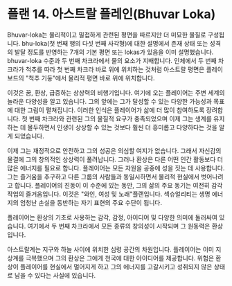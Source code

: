 # 플랜 14. 아스트랄 플레인(Bhuvar Loka)

Bhuvar-loka는 물리적이고 밀접하게 관련된 평면을 따르지만 더 미묘한 물질로 구성됩니다. bhu-loka(첫 번째 행의 다섯 번째 사각형)에 대한 설명에서 존재 상태 또는 성격의 발달 정도를 반영하는 7개의 기본 평면 또는 lokas가 있음을 이미 설명했습니다. bhuvar-loka 수준과 두 번째 차크라에서 물의 요소가 지배합니다. 인체에서 두 번째 차크라가 척추를 따라 첫 번째 차크라 바로 위에 위치하는 것처럼 아스트랄 평면은 플레이 보드의 "척추 기둥"에서 물리적 평면 바로 위에 위치합니다.

이것은 꿈, 환상, 급증하는 상상력의 비행기입니다. 여기에 오는 플레이어는 주변 세계의 놀라운 다양성을 알고 있습니다. 그의 앞에는 그가 달성할 수 있는 다양한 가능성과 목표에 대한 그림이 펼쳐집니다. 이러한 인식은 플레이어가 삶에 더 많이 참여하도록 장려합니다. 첫 번째 차크라와 관련된 그의 물질적 요구가 충족되었으며 이제 그는 생계를 유지하는 데 몰두하면서 인생이 상상할 수 있는 것보다 훨씬 더 흥미롭고 다양하다는 것을 알게 되었습니다.

이제 그는 재정적으로 안전하고 그의 성공은 의심할 여지가 없습니다. 그래서 자신감의 물결에 그의 창의적인 상상력이 풀려납니다. 그러나 환상은 다른 어떤 인간 활동보다 더 많은 에너지를 필요로 합니다. 플레이어는 모든 자원을 공중에 성을 짓는 데 사용합니다. 그는 즐거움을 추구하고 다른 그룹의 사람들과 동일시하면서 물리적 현실에서 벗어나려고 합니다. 플레이어의 진동이 이 수준에 있는 동안, 그의 삶의 주요 동기는 여전히 감각 작업의 즐거움입니다. 이것은 "와인, 여성 및 노래"플랜입니다. 섹슈얼리티는 생명 에너지의 엄청난 손실을 동반하는 자기 표현의 주요 수단이 됩니다.

플레이어는 환상의 기초로 사용하는 감각, 감정, 아이디어 및 다양한 의미에 둘러싸여 있습니다. 여기에서 두 번째 차크라에서 모든 종류의 창의성이 시작되며 그 원동력은 환상입니다.

아스트랄계는 지구와 하늘 사이에 위치한 심령 공간의 차원입니다. 플레이어는 이미 지상계를 극복했으며 그의 환상은 그에게 천국에 대한 아이디어를 제공합니다. 위험은 환상이 플레이어를 현실에서 멀어지게 하고 그의 에너지를 고갈시키고 성취되지 않은 상태로 남을 수 있다는 사실에 있습니다.
